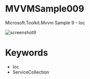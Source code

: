# MVVMSample009
Microsoft.Toolkit.Mvvm Sample 9 - Ioc

![screenshot9](https://user-images.githubusercontent.com/81235941/118053893-4ead3900-b3c0-11eb-9044-512930bbf8d0.png)

# Keywords

* Ioc
* ServiceCollection
